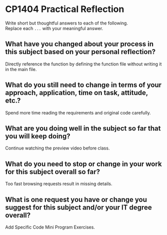 # CP1404 Practical Reflection

Write short but thoughtful answers to each of the following.  
Replace each `...` with your meaningful answer.

## What have you changed about your process in this subject based on your personal reflection?

Directly reference the function by defining the function file without writing it in the main file.

## What do you still need to change in terms of your approach, application, time on task, attitude, etc.?

Spend more time reading the requirements and original code carefully.

## What are you doing well in the subject so far that you will keep doing?

Continue watching the preview video before class.

## What do you need to stop or change in your work for this subject overall so far?

Too fast browsing requests result in missing details.

## What is one request you have or change you suggest for this subject and/or your IT degree overall?

Add Specific Code Mini Program Exercises.

